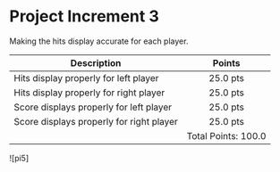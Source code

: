 # Project Increment 3

Making the hits display accurate for each player.

| Description       | Points          |
| ------------- |:-------------:|
| Hits display properly for left player   | 25.0 pts | 
| Hits display properly for right player | 25.0 pts | 
| Score displays properly for left player |  25.0 pts |
| Score displays properly for right player | 25.0 pts |
| | Total Points: 100.0 |

![pi5]
